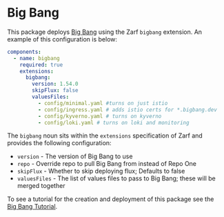 # Big Bang

This package deploys [Big Bang](https://repo1.dso.mil/platform-one/big-bang/bigbang) using the Zarf `bigbang` extension.  An example of this configuration is below:

```yaml
components:
  - name: bigbang
    required: true
    extensions:
      bigbang:
        version: 1.54.0
        skipFlux: false
        valuesFiles:
          - config/minimal.yaml #turns on just istio
          - config/ingress.yaml # adds istio certs for *.bigbang.dev
          - config/kyverno.yaml # turns on kyverno
          - config/loki.yaml # turns on loki and monitoring
```

The `bigbang` noun sits within the `extensions` specification of Zarf and provides the following configuration:

- `version`     - The version of Big Bang to use
- `repo`        - Override repo to pull Big Bang from instead of Repo One
- `skipFlux`    - Whether to skip deploying flux; Defaults to false
- `valuesFiles` - The list of values files to pass to Big Bang; these will be merged together

To see a tutorial for the creation and deployment of this package see the [Big Bang Tutorial](../../docs/5-zarf-tutorials/6-big-bang.md).
